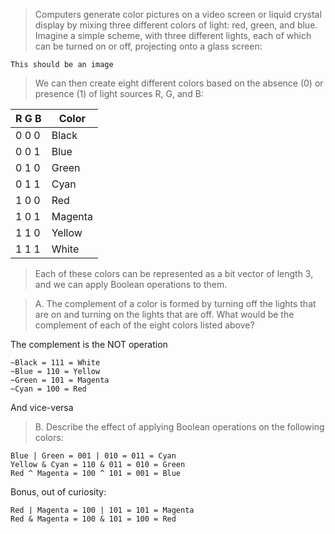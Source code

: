 > Computers generate color pictures on a video screen or liquid crystal display
by mixing three different colors of light: red, green, and blue. Imagine a
simple scheme, with three different lights, each of which can be turned on or
off, projecting onto a glass screen:

```This should be an image```

> We can then create eight different colors based on the absence (0) or
presence (1) of light sources R, G, and B:

| R  G  B | Color   |
|---------|---------|
| 0  0  0 | Black   |
| 0  0  1 | Blue    |
| 0  1  0 | Green   |
| 0  1  1 | Cyan    |
| 1  0  0 | Red     |
| 1  0  1 | Magenta |
| 1  1  0 | Yellow  |
| 1  1  1 | White   |

> Each of these colors can be represented as a bit vector of length 3, and we
can apply Boolean operations to them.

> A. The complement of a color is formed by turning off the lights that are on
and turning on the lights that are off. What would be the complement of each of
the eight colors listed above?

The complement is the NOT operation
```
~Black = 111 = White
~Blue = 110 = Yellow
~Green = 101 = Magenta
~Cyan = 100 = Red
```
And vice-versa

> B. Describe the effect of applying Boolean operations on the following
colors:

```
Blue | Green = 001 | 010 = 011 = Cyan
Yellow & Cyan = 110 & 011 = 010 = Green
Red ^ Magenta = 100 ^ 101 = 001 = Blue
```

Bonus, out of curiosity:
```
Red | Magenta = 100 | 101 = 101 = Magenta
Red & Magenta = 100 & 101 = 100 = Red
```
